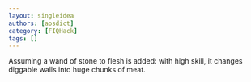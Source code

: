 ```yaml
---
layout: singleidea
authors: [aosdict]
category: [FIQHack]
tags: []
---
```

Assuming a wand of stone to flesh is added: with high skill, it changes diggable walls into huge chunks of meat.
